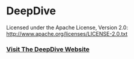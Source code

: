 # DeepDive

Licensed under the Apache License, Version 2.0: http://www.apache.org/licenses/LICENSE-2.0.txt

### [Visit The DeepDive Website](http://deepdive.stanford.edu)
